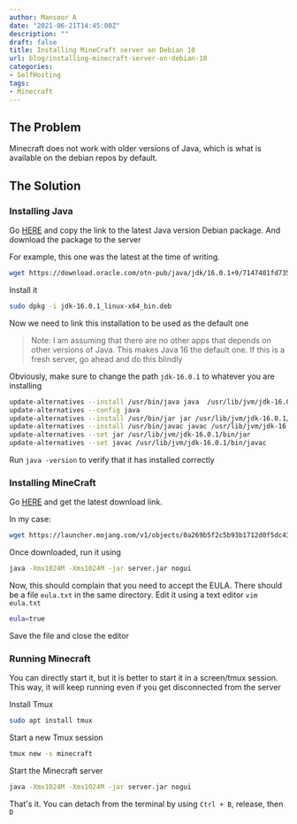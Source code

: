 ```yaml
---
author: Mansoor A
date: "2021-06-21T14:45:00Z"
description: ""
draft: false
title: Installing MineCraft server on Debian 10
url: blog/installing-minecraft-server-on-debian-10
categories:
- SelfHosting
tags:
- Minecraft
---
```

## The Problem

Minecraft does not work with older versions of Java, which is what is available on the debian repos by default.

## The Solution

### Installing Java


Go [HERE](https://www.oracle.com/java/technologies/javase-jdk11-downloads.html) and copy the link to the latest Java version Debian package. And download the package to the server

For example, this one was the latest at the time of writing. 
```bash
wget https://download.oracle.com/otn-pub/java/jdk/16.0.1+9/7147401fd7354114ac51ef3e1328291f/jdk-16.0.1_linux-x64_bin.deb
```

Install it 
```bash
sudo dpkg -i jdk-16.0.1_linux-x64_bin.deb
```

Now we need to link this installation to be used as the default one
> Note: I am assuming that there are no other apps that depends on other versions of Java.
> This makes Java 16 the default one. If this is a fresh server, go ahead and do this blindly

Obviously, make sure to change the path `jdk-16.0.1` to whatever you are installing

```bash
update-alternatives --install /usr/bin/java java  /usr/lib/jvm/jdk-16.0.1/bin/java 2
update-alternatives --config java
update-alternatives --install /usr/bin/jar jar /usr/lib/jvm/jdk-16.0.1/bin/jar 2
update-alternatives --install /usr/bin/javac javac /usr/lib/jvm/jdk-16.0.1/bin/javac 2
update-alternatives --set jar /usr/lib/jvm/jdk-16.0.1/bin/jar
update-alternatives --set javac /usr/lib/jvm/jdk-16.0.1/bin/javac
```

Run `java -version` to verify that it has installed correctly

### Installing MineCraft

Go [HERE](https://www.minecraft.net/en-us/download/server) and get the latest download link.

In my case:
```bash
wget https://launcher.mojang.com/v1/objects/0a269b5f2c5b93b1712d0f5dc43b6182b9ab254e/server.jar
```

Once downloaded, run it using
```bash
java -Xmx1024M -Xms1024M -jar server.jar nogui
```

Now, this should complain that you need to accept the EULA. There should be a file `eula.txt` in the same directory.
Edit it using a text editor `vim eula.txt`

```bash
eula=true
```
Save the file and close the editor

### Running Minecraft

You can directly start it, but it is better to start it in a screen/tmux session. This way, it will keep running even
if you get disconnected from the server

Install Tmux
```bash
sudo apt install tmux
```

Start a new Tmux session
```bash
tmux new -s minecraft
```

Start the Minecraft server
```bash
java -Xmx1024M -Xms1024M -jar server.jar nogui
```

That's it. You can detach from the terminal by using `Ctrl + B`, release, then `D`

